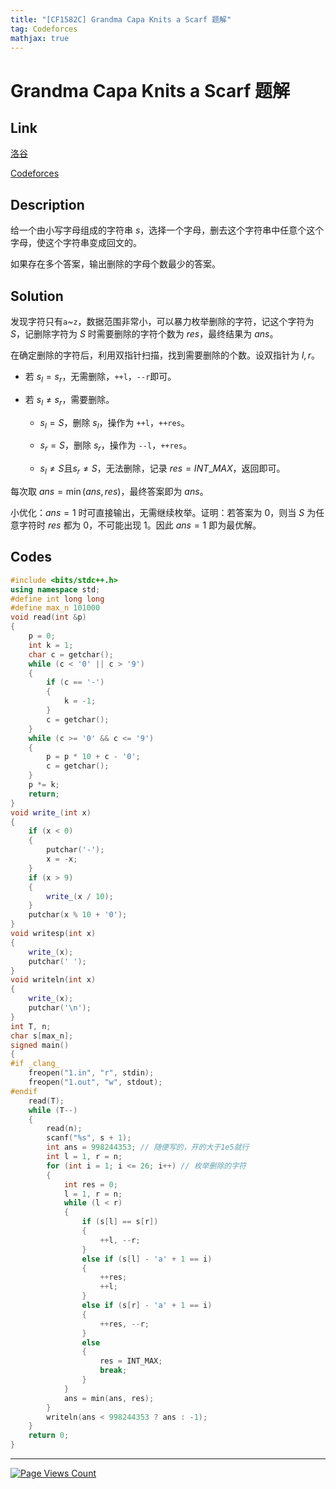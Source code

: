 ```yaml
---
title: "[CF1582C] Grandma Capa Knits a Scarf 题解"
tag: Codeforces
mathjax: true
---
```


# Grandma Capa Knits a Scarf 题解

<!-- more -->

##  Link

[洛谷](https://www.luogu.com.cn/problem/CF1582C)

[Codeforces](https://codeforces.com/problemset/problem/1582/C)

## Description

给一个由小写字母组成的字符串 $s$，选择一个字母，删去这个字符串中任意个这个字母，使这个字符串变成回文的。

如果存在多个答案，输出删除的字母个数最少的答案。

## Solution

发现字符只有`a`~`z`，数据范围非常小，可以暴力枚举删除的字符，记这个字符为 $S$，记删除字符为 $S$ 时需要删除的字符个数为 $res$，最终结果为 $ans$。

在确定删除的字符后，利用双指针扫描，找到需要删除的个数。设双指针为 $l,r$。

- 若 $s_{l} = s_{r}$，无需删除，`++l`，`--r`即可。

- 若 $s_{l} \ne s_{r}$，需要删除。
  - $s_{l} = S$，删除 $s_{l}$，操作为  `++l`，`++res`。

  - $s_{r} = S$，删除 $s_{r}$，操作为  `--l`，`++res`。
  
  - $s_{l} \ne S \text{且} s_{r} \ne S$，无法删除，记录 $res = INT\_MAX$，返回即可。

每次取 $ans = \min (ans,res)$，最终答案即为 $ans$。

小优化：$ans = 1$ 时可直接输出，无需继续枚举。证明：若答案为 $0$，则当 $S$ 为任意字符时 $res$ 都为 $0$，不可能出现 $1$。因此 $ans = 1$ 即为最优解。

## Codes

```cpp
#include <bits/stdc++.h>
using namespace std;
#define int long long
#define max_n 101000
void read(int &p)
{
    p = 0;
    int k = 1;
    char c = getchar();
    while (c < '0' || c > '9')
    {
        if (c == '-')
        {
            k = -1;
        }
        c = getchar();
    }
    while (c >= '0' && c <= '9')
    {
        p = p * 10 + c - '0';
        c = getchar();
    }
    p *= k;
    return;
}
void write_(int x)
{
    if (x < 0)
    {
        putchar('-');
        x = -x;
    }
    if (x > 9)
    {
        write_(x / 10);
    }
    putchar(x % 10 + '0');
}
void writesp(int x)
{
    write_(x);
    putchar(' ');
}
void writeln(int x)
{
    write_(x);
    putchar('\n');
}
int T, n;
char s[max_n];
signed main()
{
#if _clang_
    freopen("1.in", "r", stdin);
    freopen("1.out", "w", stdout);
#endif
    read(T);
    while (T--)
    {
        read(n);
        scanf("%s", s + 1);
        int ans = 998244353; // 随便写的，开的大于1e5就行
        int l = 1, r = n;
        for (int i = 1; i <= 26; i++) // 枚举删除的字符
        {
            int res = 0;
            l = 1, r = n;
            while (l < r)
            {
                if (s[l] == s[r])
                {
                    ++l, --r;
                }
                else if (s[l] - 'a' + 1 == i)
                {
                    ++res;
                    ++l;
                }
                else if (s[r] - 'a' + 1 == i)
                {
                    ++res, --r;
                }
                else
                {
                    res = INT_MAX;
                    break;
                }
            }
            ans = min(ans, res);
        }
        writeln(ans < 998244353 ? ans : -1);
    }
    return 0;
}
```

---

[![Page Views Count](https://badges.toozhao.com/badges/01GXQDDFCB85TTEA1PQXXYPZQT/blue.svg)](https://badges.toozhao.com/stats/01GXQDDFCB85TTEA1PQXXYPZQT "Get your own page views count badge on badges.toozhao.com")

